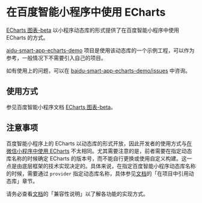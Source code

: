# 在百度智能小程序中使用 ECharts

[ECharts 图表-beta](http://smartprogram.baidu.com/docs/develop/framework/echarts/) 以小程序动态库的形式提供了在百度智能小程序中使用 ECharts 的方式。

[aidu-smart-app-echarts-demo](https://github.com/baidu-smart-app/baidu-smart-app-echarts-demo) 项目是使用该动态库的一个示例工程，可以作为参考，一般情况下不需要引入自己的项目。

如有使用上的问题，可以在 [baidu-smart-app-echarts-demo/issues](https://github.com/baidu-smart-app/baidu-smart-app-echarts-demo/issues) 中咨询。

## 使用方式

参见百度智能小程序文档 [ECharts 图表-beta](http://smartprogram.baidu.com/docs/develop/framework/echarts/)。

## 注意事项

百度智能小程序上的 ECharts 以动态库的形式开放，因此开发者的使用方式与[在微信小程序中使用 ECharts](./zh/application/cross-platform/wechat-app) 不太相同。尤其需要注意的是，前者需要在指定动态库名称的时候确定 ECharts 的版本号，而不能自行更换或使用自定义构建。这一点是由底层框架的技术实现决定的。具体来说，在指定百度智能小程序动态库名称的时候，需要通过 `provider` 指定动态库名称，具体参见[文档](http://smartprogram.baidu.com/docs/develop/framework/echarts/)的「在项目中引用动态库」章节。

请务必查看[文档](http://smartprogram.baidu.com/docs/develop/framework/echarts/)的「兼容性说明」以了解各功能的实现方式。
